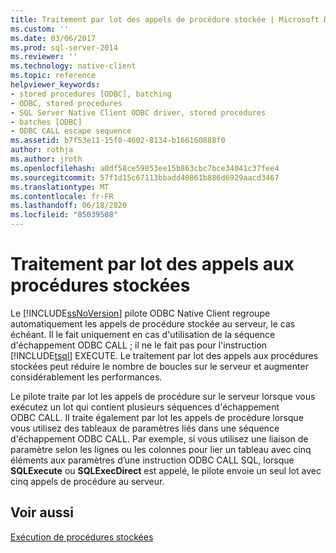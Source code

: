 ```yaml
---
title: Traitement par lot des appels de procédure stockée | Microsoft Docs
ms.custom: ''
ms.date: 03/06/2017
ms.prod: sql-server-2014
ms.reviewer: ''
ms.technology: native-client
ms.topic: reference
helpviewer_keywords:
- stored procedures [ODBC], batching
- ODBC, stored procedures
- SQL Server Native Client ODBC driver, stored procedures
- batches [ODBC]
- ODBC CALL escape sequence
ms.assetid: b7f53e11-15f0-4602-8134-b166160888f0
author: rothja
ms.author: jroth
ms.openlocfilehash: a0df58ce59853ee15b863cbc7bce34041c37fee4
ms.sourcegitcommit: 57f1d15c67113bbadd40861b886d6929aacd3467
ms.translationtype: MT
ms.contentlocale: fr-FR
ms.lasthandoff: 06/18/2020
ms.locfileid: "85039508"
---
```

# <a name="batching-stored-procedure-calls"></a>Traitement par lot des appels aux procédures stockées
  Le [!INCLUDE[ssNoVersion](../../includes/ssnoversion-md.md)] pilote ODBC Native Client regroupe automatiquement les appels de procédure stockée au serveur, le cas échéant. Il le fait uniquement en cas d'utilisation de la séquence d'échappement ODBC CALL ; il ne le fait pas pour l'instruction [!INCLUDE[tsql](../../includes/tsql-md.md)] EXECUTE. Le traitement par lot des appels aux procédures stockées peut réduire le nombre de boucles sur le serveur et augmenter considérablement les performances.  
  
 Le pilote traite par lot les appels de procédure sur le serveur lorsque vous exécutez un lot qui contient plusieurs séquences d'échappement ODBC CALL. Il traite également par lot les appels de procédure lorsque vous utilisez des tableaux de paramètres liés dans une séquence d'échappement ODBC CALL. Par exemple, si vous utilisez une liaison de paramètre selon les lignes ou les colonnes pour lier un tableau avec cinq éléments aux paramètres d’une instruction ODBC CALL SQL, lorsque **SQLExecute** ou **SQLExecDirect** est appelé, le pilote envoie un seul lot avec cinq appels de procédure au serveur.  
  
## <a name="see-also"></a>Voir aussi  
 [Exécution de procédures stockées](running-stored-procedures.md)  
  
  
